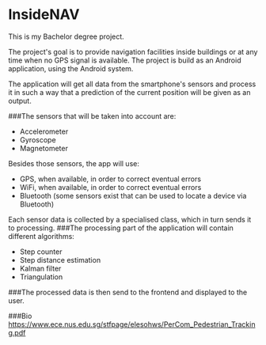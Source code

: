 # InsideNAV
This is my Bachelor degree project.

The project's goal is to provide navigation facilities inside buildings or at any time when no GPS signal is available.
The project is build as an Android application, using the Android system.

The application will get all data from the smartphone's sensors and process it in such a way that a
prediction of the current position will be given as an output.

###The sensors that will be taken into account are:
 * Accelerometer
 * Gyroscope
 * Magnetometer

Besides those sensors, the app will use:
 * GPS, when available, in order to correct eventual errors
 * WiFi, when available, in order to correct eventual errors
 * Bluetooth (some sensors exist that can be used to locate a device via Bluetooth)

Each sensor data is collected by a specialised class, which in turn sends it to processing.
###The processing part of the application will contain different algorithms:
 * Step counter
 * Step distance estimation
 * Kalman filter
 * Triangulation

###The processed data is then send to the frontend and displayed to the user.


###Bio
https://www.ece.nus.edu.sg/stfpage/elesohws/PerCom_Pedestrian_Tracking.pdf
